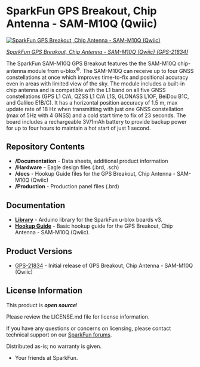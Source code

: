 SparkFun GPS Breakout, Chip Antenna - SAM-M10Q (Qwiic)
========================================

[![SparkFun GPS Breakout, Chip Antenna - SAM-M10Q (Qwiic)](https://cdn.sparkfun.com/assets/parts/2/1/6/6/4/21834-_GPS-_01.jpg)](https://www.sparkfun.com/products/21834)

[*SparkFun GPS Breakout, Chip Antenna - SAM-M10Q (Qwiic) (GPS-21834)*](https://www.sparkfun.com/products/21834)

The SparkFun SAM-M10Q GPS Breakout features the the SAM-M10Q chip-antenna module from u-blox<sup>&copy;</sup>. The SAM-M10Q can receive up to four GNSS constellations at once which improves time-to-fix and positional accuracy even in areas with limited view of the sky. The module includes a built-in chip antenna and is compatible with the L1 band on all five GNSS constellations (GPS L1 C/A, QZSS L1 C/A L1S, GLONASS L1OF, BeiDou B1C, and Galileo E1B/C). It has a horizontal position accuracy of 1.5 m, max update rate of 18 Hz when transmitting with just one GNSS constellation (max of 5Hz with 4 GNSS) and a cold start time to fix of 23 seconds. The board includes a rechargeable 3V/1mAh battery to provide backup power for up to four hours to maintain a hot start of just 1 second.

Repository Contents
-------------------

* **/Documentation** - Data sheets, additional product information
* **/Hardware** - Eagle design files (.brd, .sch)
* **/docs** - Hookup Guide files for the GPS Breakout, Chip Antenna - SAM-M10Q (Qwiic)
* **/Production** - Production panel files (.brd)

Documentation
--------------
* **[Library](https://github.com/sparkfun/SparkFun_u-blox_GNSS_v3)** - Arduino library for the SparkFun u-blox boards v3.
* **[Hookup Guide](https://docs.sparkfun.com/SparkFun_u-blox_SAM-M10Q)** - Basic hookup guide for the GPS Breakout, Chip Antenna - SAM-M10Q (Qwiic).

Product Versions
----------------

* [GPS-21834](https://www.sparkfun.com/products/21834) - Initial release of GPS Breakout, Chip Antenna - SAM-M10Q (Qwiic)


License Information
-------------------

This product is _**open source**_! 

Please review the LICENSE.md file for license information. 

If you have any questions or concerns on licensing, please contact technical support on our [SparkFun forums](https://forum.sparkfun.com/viewforum.php?f=152).

Distributed as-is; no warranty is given.

- Your friends at SparkFun.
